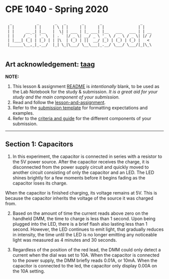 # CPE 1040 - Spring 2020
```
  _           _       _   _       _       _                 _    
 | |         | |     | \ | |     | |     | |               | |   
 | |     __ _| |__   |  \| | ___ | |_ ___| |__   ___   ___ | | __
 | |    / _` | '_ \  | . ` |/ _ \| __/ _ \ '_ \ / _ \ / _ \| |/ /
 | |___| (_| | |_) | | |\  | (_) | ||  __/ |_) | (_) | (_) |   < 
 |______\__,_|_.__/  |_| \_|\___/ \__\___|_.__/ \___/ \___/|_|\_\
                                                                                                                      
```
Art acknowledgement: [taag](http://patorjk.com/software/taag/)
---

**NOTE:** 
1. This lesson & assignment [README](README.md) is _intentionally_ blank, to be used as the Lab Notebook for the study & submission. _It is a great aid for your study and the main component of your submission._
2. Read and follow the [lesson-and-assignment](lesson-and-assignment.md).
2. Refer to the [submission template](submission-template.md) for formatting expectations and examples. 
4. Refer to the [criteria and guide](criteria-and-guide.md) for the different components of your submission.
---

## Section 1: Capacitors
1. In this experiment, the capacitor is connected in series with a resistor to the 5V power source. After the capacitor receives the charge, it is disconnected from the power supply circuit and quickly moved to another circuit consisting of only the capacitor and an LED. The LED shines brightly for a few moments before it begins fading as the capacitor loses its charge.

When the capacitor is finished charging, its voltage remains at 5V. This is because the capacitor inherits the voltage of the source it was charged from.
 
 2. Based on the amount of time the current reads above zero on the handheld DMM, the time to charge is less than 1 second. Upon being plugged into the LED, there is a brief flash also lasting less than 1 second. However, the LED continues to emit light, that gradually reduces in intensity, the time until the LED is no longer emitting any noticeable light was measured as 4 minutes and 30 seconds.
 
 3. Regardless of the position of the red lead, the DMM could only detect a current when the dial was set to 10A. When the capacitor is connected to the power supply, the DMM briefly reads 0.01A, or 10mA. When the capacitor is connected to the led, the capacitor only display 0.00A on the 10A setting. 
